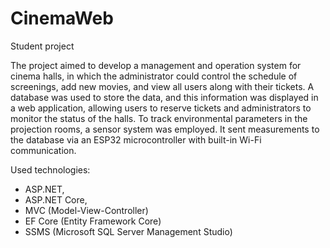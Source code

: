 # CinemaWeb
Student project

The project aimed to develop a management and operation system for cinema halls, in which the administrator could control the schedule of screenings, add new movies, and view all users along with their tickets.
A database was used to store the data, and this information was displayed in a web application, allowing users to reserve tickets and administrators to monitor the status of the halls.
To track environmental parameters in the projection rooms, a sensor system was employed. It sent measurements to the database via an ESP32 microcontroller with built-in Wi-Fi communication.

Used technologies:
- ASP.NET,
- ASP.NET Core,
- MVC (Model-View-Controller)
- EF Core (Entity Framework Core)
- SSMS (Microsoft SQL Server Management Studio)
